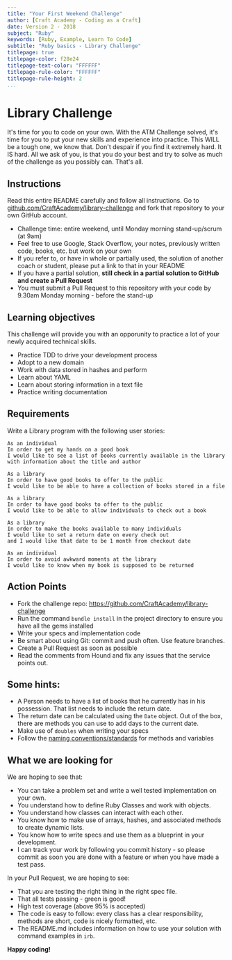 ```yaml
---
title: "Your First Weekend Challenge"
author: [Craft Academy - Coding as a Craft]
date: Version 2 - 2018
subject: "Ruby"
keywords: [Ruby, Example, Learn To Code]
subtitle: "Ruby basics - Library Challenge"
titlepage: true
titlepage-color: f28e24
titlepage-text-color: "FFFFFF"
titlepage-rule-color: "FFFFFF"
titlepage-rule-height: 2
...
```


# Library Challenge
It's time for you to code on your own. With the ATM Challenge solved, it's time for you to put your new skills and experience into practice. This WILL be a tough one, we know that. Don't despair if you find it extremely hard. It IS hard. All we ask of you, is that you do your best and try to solve as much of the challenge as you possibly can. That's all.

## Instructions

Read this entire README carefully and follow all instructions. Go to [github.com/CraftAcademy/library-challenge](https://github.com/CraftAcademy/library-challenge) and fork that repository to your own GitHub account.

* Challenge time: entire weekend, until Monday morning stand-up/scrum (at 9am)
* Feel free to use Google, Stack Overflow, your notes, previously written code, books, etc. but work on your own
* If you refer to, or have in whole or partially used, the solution of another coach or student, please put a link to that in your README
* If you have a partial solution, **still check in a partial solution to GitHub and create a Pull Request**
* You must submit a Pull Request to this repository with your code by 9.30am Monday morning - before the stand-up


## Learning objectives

This challenge will provide you with an opporunity to practice a lot of your newly acquired technical skills.

* Practice TDD to drive your development process
* Adopt to a new domain
* Work with data stored in hashes and perform 
* Learn about YAML
* Learn about storing information in a text file
* Practice writing documentation

## Requirements

Write a Library program with the following user stories:

```
As an individual
In order to get my hands on a good book
I would like to see a list of books currently available in the library
with information about the title and author
```

```
As a library
In order to have good books to offer to the public
I would like to be able to have a collection of books stored in a file
```

```
As a library
In order to have good books to offer to the public
I would like to be able to allow individuals to check out a book
```

```
As a library
In order to make the books available to many individuals
I would like to set a return date on every check out
and I would like that date to be 1 month from checkout date
```

```
As an individual
In order to avoid awkward moments at the library
I would like to know when my book is supposed to be returned
```

## Action Points

* Fork the challenge repo: https://github.com/CraftAcademy/library-challenge
* Run the command `bundle install` in the project directory to ensure you have all the gems installed
* Write your specs and implementation code
* Be smart about using Git: commit and push often. Use feature branches.
* Create a Pull Request as soon as possible
* Read the comments from Hound and fix any issues that the service points out.


## Some hints:
  * A Person needs to have a list of books that he currently has in his possession. That list needs to include the return date.
  * The return date can be calculated using the `Date` object. Out of the box, there are methods you can use to add days to the current date.
  * Make use of `doubles` when writing your specs
  * Follow the [naming conventions/standards](https://craftacademy.gitbooks.io/coding-as-a-craft/content/extras/naming_standards.html) for methods and variables

## What we are looking for

We are hoping to see that:
* You can take a problem set and write a well tested implementation on your own.
* You understand how to define Ruby Classes and work with objects.
* You understand how classes can interact with each other.
* You know how to make use of arrays, hashes, and associated methods to create dynamic lists.
* You know how to write specs and use them as a blueprint in your development.
* I can track your work by following you commit history - so please commit as soon you are done with a feature or when you have made a test pass. 

In your Pull Request, we are hoping to see:
* That you are testing the right thing in the right spec file.
* That all tests passing - green is good!
* High test coverage (above 95% is accepted)
* The code is easy to follow: every class has a clear responsibility, methods are short, code is nicely formatted, etc.
* The README.md includes information on how to use your solution with command examples in `irb`. 


**Happy coding!**
